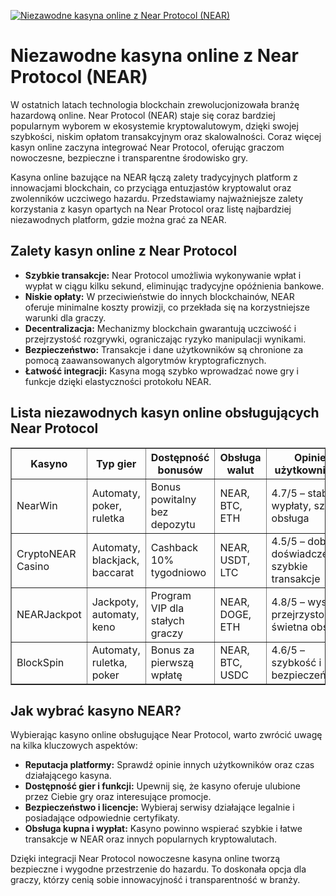 [![Niezawodne kasyna online z Near Protocol (NEAR)](https://123-caf.pages.dev/gitsignup.png)](https://vrmoo.ru/Bt82HjjY)

<h1>Niezawodne kasyna online z Near Protocol (NEAR)</h1> <p>W ostatnich latach technologia blockchain zrewolucjonizowała branżę hazardową online. Near Protocol (NEAR) staje się coraz bardziej popularnym wyborem w ekosystemie kryptowalutowym, dzięki swojej szybkości, niskim opłatom transakcyjnym oraz skalowalności. Coraz więcej kasyn online zaczyna integrować Near Protocol, oferując graczom nowoczesne, bezpieczne i transparentne środowisko gry.</p> <p>Kasyna online bazujące na NEAR łączą zalety tradycyjnych platform z innowacjami blockchain, co przyciąga entuzjastów kryptowalut oraz zwolenników uczciwego hazardu. Przedstawiamy najważniejsze zalety korzystania z kasyn opartych na Near Protocol oraz listę najbardziej niezawodnych platform, gdzie można grać za NEAR.</p>  <h2>Zalety kasyn online z Near Protocol</h2> <ul>   <li><strong>Szybkie transakcje:</strong> Near Protocol umożliwia wykonywanie wpłat i wypłat w ciągu kilku sekund, eliminując tradycyjne opóźnienia bankowe.</li>   <li><strong>Niskie opłaty:</strong> W przeciwieństwie do innych blockchainów, NEAR oferuje minimalne koszty prowizji, co przekłada się na korzystniejsze warunki dla graczy.</li>   <li><strong>Decentralizacja:</strong> Mechanizmy blockchain gwarantują uczciwość i przejrzystość rozgrywki, ograniczając ryzyko manipulacji wynikami.</li>   <li><strong>Bezpieczeństwo:</strong> Transakcje i dane użytkowników są chronione za pomocą zaawansowanych algorytmów kryptograficznych.</li>   <li><strong>Łatwość integracji:</strong> Kasyna mogą szybko wprowadzać nowe gry i funkcje dzięki elastyczności protokołu NEAR.</li> </ul>  <h2>Lista niezawodnych kasyn online obsługujących Near Protocol</h2> <table border="1" cellpadding="8" cellspacing="0" style="border-collapse: collapse; width: 100%;">   <thead>     <tr>       <th>Kasyno</th>       <th>Typ gier</th>       <th>Dostępność bonusów</th>       <th>Obsługa walut</th>       <th>Opinie użytkowników</th>     </tr>   </thead>   <tbody>     <tr>       <td>NearWin</td>       <td>Automaty, poker, ruletka</td>       <td>Bonus powitalny bez depozytu</td>       <td>NEAR, BTC, ETH</td>       <td>4.7/5 – stabilne wypłaty, szybka obsługa</td>     </tr>     <tr>       <td>CryptoNEAR Casino</td>       <td>Automaty, blackjack, baccarat</td>       <td>Cashback 10% tygodniowo</td>       <td>NEAR, USDT, LTC</td>       <td>4.5/5 – dobre doświadczenia, szybkie transakcje</td>     </tr>     <tr>       <td>NEARJackpot</td>       <td>Jackpoty, automaty, keno</td>       <td>Program VIP dla stałych graczy</td>       <td>NEAR, DOGE, ETH</td>       <td>4.8/5 – wysoka przejrzystość, świetna obsługa</td>     </tr>     <tr>       <td>BlockSpin</td>       <td>Automaty, ruletka, poker</td>       <td>Bonus za pierwszą wpłatę</td>       <td>NEAR, BTC, USDC</td>       <td>4.6/5 – szybkość i bezpieczeństwo</td>     </tr>   </tbody> </table>  <h2>Jak wybrać kasyno NEAR?</h2> <p>Wybierając kasyno online obsługujące Near Protocol, warto zwrócić uwagę na kilka kluczowych aspektów:</p> <ul>   <li><strong>Reputacja platformy:</strong> Sprawdź opinie innych użytkowników oraz czas działającego kasyna.</li>   <li><strong>Dostępność gier i funkcji:</strong> Upewnij się, że kasyno oferuje ulubione przez Ciebie gry oraz interesujące promocje.</li>   <li><strong>Bezpieczeństwo i licencje:</strong> Wybieraj serwisy działające legalnie i posiadające odpowiednie certyfikaty.</li>   <li><strong>Obsługa kupna i wypłat:</strong> Kasyno powinno wspierać szybkie i łatwe transakcje w NEAR oraz innych popularnych kryptowalutach.</li> </ul> <p>Dzięki integracji Near Protocol nowoczesne kasyna online tworzą bezpieczne i wygodne przestrzenie do hazardu. To doskonała opcja dla graczy, którzy cenią sobie innowacyjność i transparentność w branży.</p>